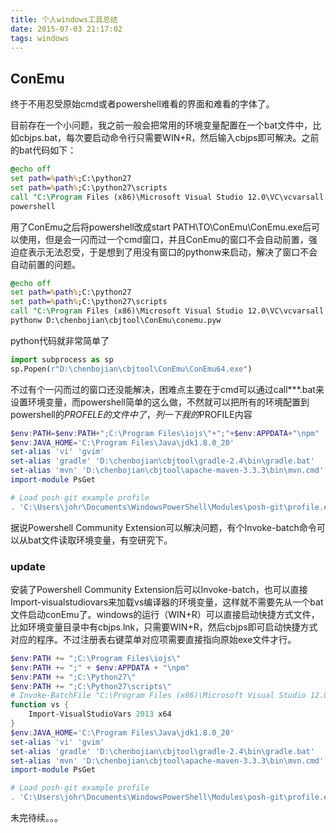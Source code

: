 ```yaml
---
title: 个人windows工具总结
date: 2015-07-03 21:17:02
tags: windows
---
```


## ConEmu

终于不用忍受原始cmd或者powershell难看的界面和难看的字体了。

目前存在一个小问题，我之前一般会把常用的环境变量配置在一个bat文件中，比如cbjps.bat，每次要启动命令行只需要WIN+R，然后输入cbjps即可解决。之前的bat代码如下：

```bat
@echo off
set path=%path%;C:\python27
set path=%path%;C:\python27\scripts
call "C:\Program Files (x86)\Microsoft Visual Studio 12.0\VC\vcvarsall.bat" x64
powershell
```

用了ConEmu之后将powershell改成start PATH\TO\ConEmu\ConEmu.exe后可以使用，但是会一闪而过一个cmd窗口，并且ConEmu的窗口不会自动前置，强迫症表示无法忍受，于是想到了用没有窗口的pythonw来启动，解决了窗口不会自动前置的问题。

```bat
@echo off
set path=%path%;C:\python27
set path=%path%;C:\python27\scripts
call "C:\Program Files (x86)\Microsoft Visual Studio 12.0\VC\vcvarsall.bat" x64
pythonw D:\chenbojian\cbjtool\ConEmu\conemu.pyw
```

python代码就非常简单了

```python
import subprocess as sp
sp.Popen(r"D:\chenbojian\cbjtool\ConEmu\ConEmu64.exe")
```

不过有个一闪而过的窗口还没能解决，困难点主要在于cmd可以通过call***.bat来设置环境变量，而powershell简单的这么做，不然就可以把所有的环境配置到powershell的$PROFELE的文件中了，列一下我的$PROFILE内容

```powershell
$env:PATH=$env:PATH+";C:\Program Files\iojs\"+";"+$env:APPDATA+"\npm"
$env:JAVA_HOME='C:\Program Files\Java\jdk1.8.0_20'
set-alias 'vi' 'gvim'
set-alias 'gradle' 'D:\chenbojian\cbjtool\gradle-2.4\bin\gradle.bat'
set-alias 'mvn' 'D:\chenbojian\cbjtool\apache-maven-3.3.3\bin\mvn.cmd'
import-module PsGet

# Load posh-git example profile
. 'C:\Users\johr\Documents\WindowsPowerShell\Modules\posh-git\profile.example.ps1'
```

据说Powershell Community Extension可以解决问题，有个Invoke-batch命令可以从bat文件读取环境变量，有空研究下。

### update

安装了Powershell Community Extension后可以Invoke-batch，也可以直接Import-visualstudiovars来加载vs编译器的环境变量，这样就不需要先从一个bat文件启动conEmu了。windows的运行（WIN+R）可以直接启动快捷方式文件，比如环境变量目录中有cbjps.lnk，只需要WIN+R，然后cbjps即可启动快捷方式对应的程序。不过注册表右键菜单对应项需要直接指向原始exe文件才行。

```powershell
$env:PATH += ";C:\Program Files\iojs\" 
$env:PATH += ";" + $env:APPDATA + "\npm"
$env:PATH += ";C:\Python27\" 
$env:PATH += ";C:\Python27\scripts\"
# Invoke-BatchFile "C:\Program Files (x86)\Microsoft Visual Studio 12.0\VC\vcvarsall.bat" x64
function vs {
    Import-VisualStudioVars 2013 x64
}
$env:JAVA_HOME='C:\Program Files\Java\jdk1.8.0_20'
set-alias 'vi' 'gvim'
set-alias 'gradle' 'D:\chenbojian\cbjtool\gradle-2.4\bin\gradle.bat'
set-alias 'mvn' 'D:\chenbojian\cbjtool\apache-maven-3.3.3\bin\mvn.cmd'
import-module PsGet

# Load posh-git example profile
. 'C:\Users\johr\Documents\WindowsPowerShell\Modules\posh-git\profile.example.ps1'
```


未完待续。。。

